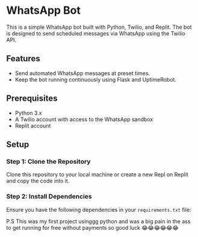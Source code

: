 # WhatsApp Bot

This is a simple WhatsApp bot built with Python, Twilio, and Replit. The bot is designed to send scheduled messages via WhatsApp using the Twilio API.

## Features

- Send automated WhatsApp messages at preset times.
- Keep the bot running continuously using Flask and UptimeRobot.

## Prerequisites

- Python 3.x
- A Twilio account with access to the WhatsApp sandbox
- Replit account

## Setup

### Step 1: Clone the Repository

Clone this repository to your local machine or create a new Repl on Replit and copy the code into it.

### Step 2: Install Dependencies

Ensure you have the following dependencies in your `requirements.txt` file:

P.S This was my first project usinggg python and was a big pain in the ass to get running for free without payments so good luck 😂😂😂😂😂😂
